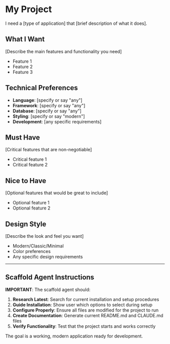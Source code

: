 # My Project

I need a [type of application] that [brief description of what it does].

## What I Want

[Describe the main features and functionality you need]
- Feature 1
- Feature 2 
- Feature 3

## Technical Preferences

- **Language**: [specify or say "any"]
- **Framework**: [specify or say "any"] 
- **Database**: [specify or say "any"]
- **Styling**: [specify or say "modern"]
- **Development**: [any specific requirements]

## Must Have

[Critical features that are non-negotiable]
- Critical feature 1
- Critical feature 2

## Nice to Have

[Optional features that would be great to include]
- Optional feature 1
- Optional feature 2

## Design Style

[Describe the look and feel you want]
- Modern/Classic/Minimal
- Color preferences
- Any specific design requirements

---

## Scaffold Agent Instructions

**IMPORTANT**: The scaffold agent should:

1. **Research Latest**: Search for current installation and setup procedures
2. **Guide Installation**: Show user which options to select during setup
3. **Configure Properly**: Ensure all files are modified for the project to run
4. **Create Documentation**: Generate current README.md and CLAUDE.md files
5. **Verify Functionality**: Test that the project starts and works correctly

The goal is a working, modern application ready for development.

